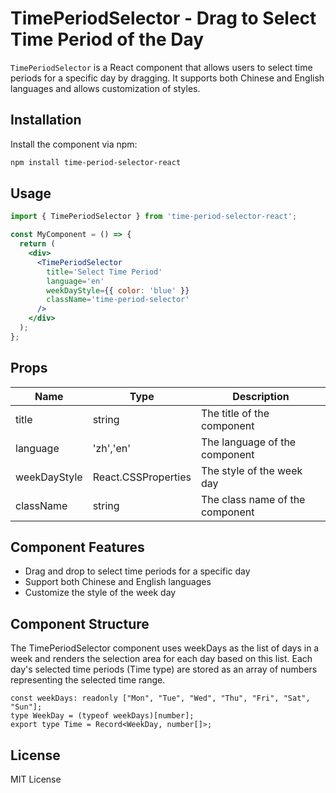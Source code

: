 # TimePeriodSelector - Drag to Select Time Period of the Day

`TimePeriodSelector` is a React component that allows users to select time periods for a specific day by dragging. It supports both Chinese and English languages and allows customization of styles.

## Installation

Install the component via npm:

```bash
npm install time-period-selector-react
```

## Usage

```jsx
import { TimePeriodSelector } from 'time-period-selector-react';

const MyComponent = () => {
  return (
    <div>
      <TimePeriodSelector
        title='Select Time Period'
        language='en'
        weekDayStyle={{ color: 'blue' }}
        className='time-period-selector'
      />
    </div>
  );
};
```

## Props

| Name | Type | Description |
| ---- | ---- | ----------- |
| title | string | The title of the component |
| language | 'zh','en' | The language of the component |
| weekDayStyle | React.CSSProperties | The style of the week day |
| className | string | The class name of the component |

## Component Features

- Drag and drop to select time periods for a specific day
- Support both Chinese and English languages
- Customize the style of the week day

## Component Structure

The TimePeriodSelector component uses weekDays as the list of days in a week and renders the selection area for each day based on this list. Each day's selected time periods (Time type) are stored as an array of numbers representing the selected time range.

```tsx
const weekDays: readonly ["Mon", "Tue", "Wed", "Thu", "Fri", "Sat", "Sun"];
type WeekDay = (typeof weekDays)[number];
export type Time = Record<WeekDay, number[]>;
```

## License
MIT License